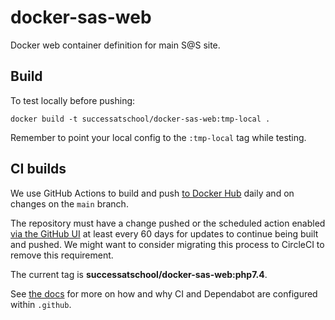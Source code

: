 # docker-sas-web

Docker web container definition for main S@S site.

## Build

To test locally before pushing:

    docker build -t successatschool/docker-sas-web:tmp-local .

Remember to point your local config to the `:tmp-local` tag while testing.

## CI builds

We use GitHub Actions to build and push [to Docker Hub](https://cloud.docker.com/u/successatschool/repository/docker/successatschool/docker-sas-web/general)
daily and on changes on the `main` branch.

The repository must have a change pushed or the scheduled action enabled
[via the GitHub UI](https://github.com/successatschool/docker-sas-web/actions/workflows/build-and-push.yaml)
at least every 60 days for updates to continue being built and pushed. We might
want to consider migrating this process to CircleCI to remove this requirement.

The current tag is **successatschool/docker-sas-web:php7.4**.

See [the docs](https://github.com/marketplace/actions/build-and-push-docker-images?version=v2.7.0)
for more on how and why CI and Dependabot are configured within `.github`.

